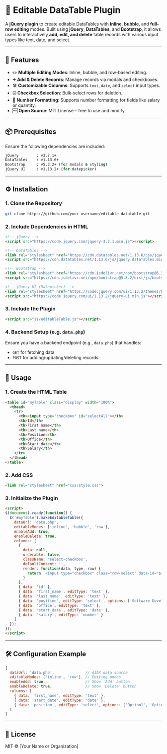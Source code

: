 # 📝 Editable DataTable Plugin

A **jQuery plugin** to create editable DataTables with **inline**, **bubble**, and **full-row editing** modes. Built using **jQuery**, **DataTables**, and **Bootstrap**, it allows users to interactively **add, edit, and delete** table records with various input types like text, date, and select.

---

## 🚀 Features

- ✏️ **Multiple Editing Modes**: Inline, bubble, and row-based editing.
- ➕ **Add & Delete Records**: Manage records via modals and checkboxes.
- 🛠️ **Customizable Columns**: Supports `text`, `date`, and `select` input types.
- ☑️ **Checkbox Selection**: Bulk-select rows for deletion.
- 🔢 **Number Formatting**: Supports number formatting for fields like salary or quantity.
- 🆓 **Open Source**: MIT License – free to use and modify.

---

## 📦 Prerequisites

Ensure the following dependencies are included:

```bash
jQuery        : v3.7.1+
DataTables    : v1.13.6+
Bootstrap     : v5.3.2+ (for modals & styling)
jQuery UI     : v1.13.2+ (for datepicker)
```

---

## ⚙️ Installation

### 1. Clone the Repository

```bash
git clone https://github.com/your-username/editable-datatable.git
```

### 2. Include Dependencies in HTML

```html
<!-- jQuery -->
<script src="https://code.jquery.com/jquery-3.7.1.min.js"></script>

<!-- DataTables -->
<link rel="stylesheet" href="https://cdn.datatables.net/1.13.6/css/jquery.dataTables.min.css">
<script src="https://cdn.datatables.net/1.13.6/js/jquery.dataTables.min.js"></script>

<!-- Bootstrap -->
<link rel="stylesheet" href="https://cdn.jsdelivr.net/npm/bootstrap@5.3.2/dist/css/bootstrap.min.css">
<script src="https://cdn.jsdelivr.net/npm/bootstrap@5.3.2/dist/js/bootstrap.bundle.min.js"></script>

<!-- jQuery UI (Datepicker) -->
<link rel="stylesheet" href="https://code.jquery.com/ui/1.13.2/themes/base/jquery-ui.css">
<script src="https://code.jquery.com/ui/1.13.2/jquery-ui.min.js"></script>
```

### 3. Include the Plugin

```html
<script src="js/editableTable.js"></script>
```

### 4. Backend Setup (e.g. `data.php`)

Ensure you have a backend endpoint (e.g., `data.php`) that handles:
- `GET` for fetching data
- `POST` for adding/updating/deleting records

---

## 📖 Usage

### 1. Create the HTML Table

```html
<table id="myTable" class="display" width="100%">
  <thead>
    <tr>
      <th><input type="checkbox" id="selectAll"></th>
      <th>Id</th>
      <th>First name</th>
      <th>Last name</th>
      <th>Position</th>
      <th>Office</th>
      <th>Start date</th>
      <th>Salary</th>
    </tr>
  </thead>
</table>
```

### 2. Add CSS

```html
<link rel="stylesheet" href="css/style.css">
```

### 3. Initialize the Plugin

```html
<script>
$(document).ready(function() {
  $('#myTable').makeEditableTable({
    dataUrl: 'data.php',
    editableModes: ['inline', 'bubble', 'row'],
    enableAdd: true,
    enableDelete: true,
    columns: [
      {
        data: null,
        orderable: false,
        className: 'select-checkbox',
        defaultContent: '',
        render: function(data, type, row) {
          return `<input type="checkbox" class="row-select" data-id="${row.id}">`;
        }
      },
      { data: 'id' },
      { data: 'first_name', editType: 'text' },
      { data: 'last_name', editType: 'text' },
      { data: 'position', editType: 'select', options: ['Software Developer', 'Data Analyst', 'IT'] },
      { data: 'office', editType: 'text' },
      { data: 'start_date', editType: 'date' },
      { data: 'salary', editType: 'number' }
    ]
  });
});
</script>
```

---

## 🛠 Configuration Example

```js
{
  dataUrl: 'data.php',              // AJAX data source
  editableModes: ['inline', 'row'], // Editing modes
  enableAdd: true,                  // Show 'Add' button
  enableDelete: true,               // Show 'Delete' button
  columns: [
    { data: 'first_name', editType: 'text' },
    { data: 'start_date', editType: 'date' },
    { data: 'position', editType: 'select', options: ['Option1', 'Option2'] }
  ]
}
```

---

## 📄 License

MIT © [Your Name or Organization]
